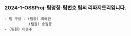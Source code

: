 ### 2024-1-OSSProj-팀명칭-팀번호 팀의 리파지토리입니다.
    - 팀 구성 - (팀장) 최해관 
               (팀원) 송원종
    - (팀원) 이종주